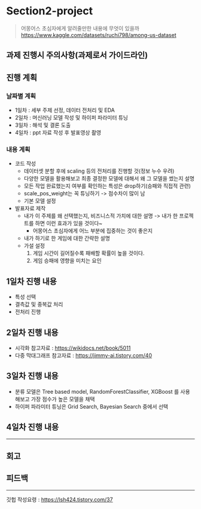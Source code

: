 # Section2-project

> 어몽어스 초심자에게 알려줄만한 내용에 무엇이 있을까
  https://www.kaggle.com/datasets/ruchi798/among-us-dataset

## 과제 진행시 주의사항(과제로서 가이드라인)


## 진행 계획
### 날짜별 계획
- 1일차 : 세부 주제 선정, 데이터 전처리 및 EDA
- 2일차 : 머신러닝 모델 작성 및 하이퍼 파라미터 튜닝
- 3일차 : 해석 및 결론 도출
- 4일차 : ppt 자료 작성 후 발표영상 촬영
### 내용 계획
- 코드 작성
  - 데이터셋 분할 후에 scaling 등의 전처리를 진행할 것(정보 누수 우려)
  - 다양한 모델을 활용해보고 최종 결정한 모델에 대해서 왜 그 모델을 썼는지 설명
  - 모든 작업 완료했는지 여부를 확인하는 특성은 drop하기(승패와 직접적 관련)
  - scale_pos_weight는 꼭 튜닝하기 -> 점수차이 많이 남
  - 기본 모델 설정
- 발표자료 제작
  - 내가 이 주제를 왜 선택했는지, 비즈니스적 가치에 대한 설명 -> 내가 한 프로젝트를 하면 이런 효과가 있을 것이다~
    - 어몽어스 초심자에게 어느 부분에 집중하는 것이 좋은지
  - 내가 하기로 한 게임에 대한 간략한 설명
  - 가설 설정
    1. 게임 시간이 길어질수록 패배할 확률이 높을 것이다.
    2. 게임 승패에 영향을 미치는 요인

## 1일차 진행 내용
- 특성 선택
- 결측값 및 중복값 처리
- 전처리 진행

## 2일차 진행 내용 
- 시각화 참고자료 : https://wikidocs.net/book/5011
- 다중 막대그래프 참고자료 : https://jimmy-ai.tistory.com/40


## 3일차 진행 내용
- 분류 모델은 Tree based model, RandomForestClassifier, XGBoost 를 사용해보고 가장 점수가 높은 모델을 채택
- 하이퍼 파라미터 튜닝은 Grid Search, Bayesian Search 중에서 선택


## 4일차 진행 내용


---

## 회고


## 피드백

---
깃헙 작성요령
: https://lsh424.tistory.com/37
